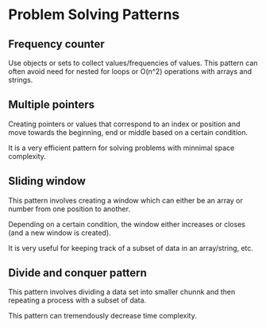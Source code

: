 # Problem Solving Patterns

## Frequency counter
Use objects or sets to collect values/frequencies of values. This pattern can often avoid need for nested for loops or O(n^2) operations with arrays and strings.

## Multiple pointers
Creating pointers or values that correspond to an index or position and move towards the beginning, end or middle based on a certain condition.

It is a very efficient pattern for solving problems with minnimal space complexity.

## Sliding window
This pattern involves creating a window which can either be an array or number from one position to another.

Depending on a certain condition, the window either increases or closes (and a new window is created).

It is very useful for keeping track of a subset of data in an array/string, etc.

## Divide and conquer pattern
This pattern involves dividing a data set into smaller chunnk and then repeating a process with a subset of data.

This pattern can tremendously decrease time complexity.